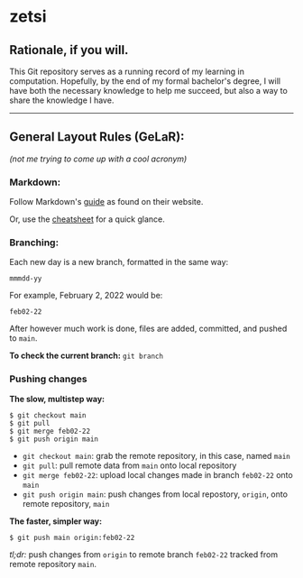 # zetsi

## **Rationale, if you will.**
This Git repository serves as a running record of my learning in computation. Hopefully, by the end of my formal bachelor's degree, I will have both the necessary knowledge to help me succeed, but also a way to share the knowledge I have.

---

## **General Layout Rules (GeLaR):**
*(not me trying to come up with a cool acronym)*

### **Markdown:**

Follow Markdown's [guide](https://www.markdownguide.org/) as found on their website. 

Or, use the [cheatsheet](https://www.markdownguide.org/cheat-sheet/) for a quick glance.

### **Branching:**
Each new day is a new branch, formatted in the same way: 

    mmmdd-yy

For example, February 2, 2022 would be: 

    feb02-22

After however much work is done, files are added, committed, and pushed to `main`.

**To check the current branch:** `git branch`

### **Pushing changes**

**The slow, multistep way:**

```
$ git checkout main
$ git pull
$ git merge feb02-22
$ git push origin main
```
- `git checkout main`: grab the remote repository, in this case, named `main`
- `git pull`: pull remote data from `main` onto local repository
- `git merge feb02-22`: upload local changes made in branch `feb02-22` onto `main`
- `git push origin main`: push changes from local repostory, `origin`, onto remote repository, `main`

**The faster, simpler way:**

    $ git push main origin:feb02-22

*tl;dr:* push changes from `origin` to remote branch `feb02-22` tracked from remote repository `main`.